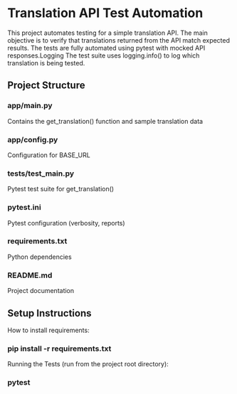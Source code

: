 # Translation API Test Automation

This project automates testing for a simple translation API. The main objective is to verify that translations returned from the API match expected results. The tests are fully automated using pytest with mocked API responses.Logging
The test suite uses logging.info() to log which translation is being tested.

## Project Structure
### app/main.py	
Contains the get_translation() function and sample translation data
### app/config.py	
Configuration for BASE_URL
### tests/test_main.py	
Pytest test suite for get_translation()
### pytest.ini	
Pytest configuration (verbosity, reports)
### requirements.txt	
Python dependencies
### README.md	
Project documentation

## Setup Instructions

How to install requirements:
### pip install -r requirements.txt

Running the Tests (run from the project root directory):
### pytest
